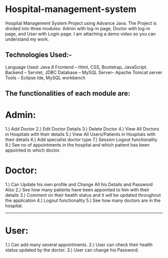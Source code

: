 # Hospital-management-system
Hospital Management System Project using Advance Java. The Project is divided into three modules: Admin with log-in page, Doctor with log-in page, and User with Login page. I am attaching a demo video so you can understand my work.

## Technologies Used:-

Language Used: Java 8
Frontend – Html, CSS, Bootstrap, JavaScript.
Backend – Servlet, JDBC
Database – MySQL
Server– Apache Tomcat server
Tools – Eclipse Ide, MySQL workbench

## The functionalities of each module are:
# Admin:
1.) Add Doctor 
2.) Edit Doctor Details
3.) Delete Doctor
4.) View All Doctors in Hospitals with their details
5.) View All Users/Patients in Hospitals with their details
6.) Add specialist doctor type
7.) Session Logout functionality
8.) See no of appointments in the hospital and which patient has been appointed to which doctor.

# Doctor:
1.) Can Update his own profile and Change All his Details and Password Also
2.) See how many patients have been appointed to him with their details
3.) Comment on their health status and it will be updated throughout the application
4.) Logout functionality
5.) See how many doctors are in the hospital.
_____________________________________________________________________________
# User:
1.) Can add many several appointments.
2.) User can check their health status updated by the doctor. 
3.) User can change his Password. 
